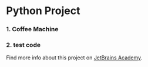 # Python Project
### 1. Coffee Machine
### 2. test code

Find more info about this project on [JetBrains Academy](https://www.jetbrains.com/academy/).

